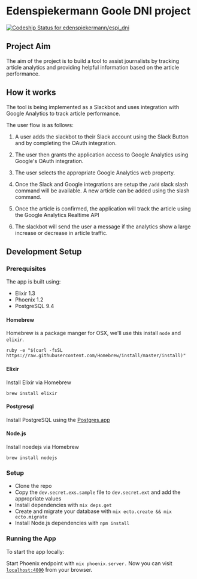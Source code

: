 # Edenspiekermann Goole DNI project

[ ![Codeship Status for edenspiekermann/espi_dni](https://codeship.com/projects/1b91ad70-4acf-0134-f11c-26219e586aaf/status)](https://codeship.com/projects/169763)

## Project Aim

The aim of the project is to build a tool to assist journalists by tracking article analytics and providing helpful information based on the article performance.

## How it works

The tool is being implemented as a Slackbot and uses integration with Google Analytics to track article performance.

The user flow is as follows:

1) A user adds the slackbot to their Slack account using the Slack Button and by completing the OAuth integration.

2) The user then grants the application access to Google Analytics using Google's OAuth integration.

3) The user selects the appropriate Google Analytics web property.

4) Once the Slack and Google integrations are setup the `/add` slack slash command will be available. A new article can be added using the slash command.

5) Once the article is confirmed, the application will track the article using the Google Analytics Realtime API

6) The slackbot will send the user a message if the analytics show a large increase or decrease in article traffic.

## Development Setup

### Prerequisites

The app is built using:

* Elixir 1.3
* Phoenix 1.2
* PostgreSQL 9.4

#### Homebrew

Homebrew is a package manger for OSX, we'll use this install `node` and `elixir`.

```
ruby -e "$(curl -fsSL https://raw.githubusercontent.com/Homebrew/install/master/install)"
```

#### Elixir

Install Elixir via Homebrew

```
brew install elixir
```

#### Postgresql

Install PostgreSQL using the [Postgres.app](http://postgresapp.com)

#### Node.js

Install noedejs via Homebrew

```
brew install nodejs
```

### Setup

* Clone the repo
* Copy the `dev.secret.exs.sample` file to `dev.secret.ext` and add the appropriate values
* Install dependencies with `mix deps.get`
* Create and migrate your database with `mix ecto.create && mix ecto.migrate`
* Install Node.js dependencies with `npm install`

### Running the App

To start the app locally:

Start Phoenix endpoint with `mix phoenix.server.` Now you can visit [`localhost:4000`](http://localhost:4000) from your browser.
